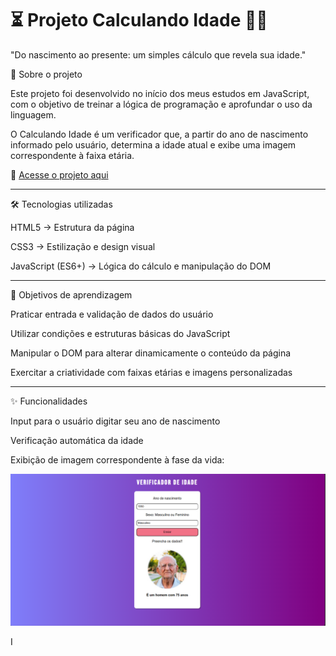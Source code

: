 # ⏳ **Projeto Calculando Idade** 👶🧓

"Do nascimento ao presente: um simples cálculo que revela sua idade."

📖 Sobre o projeto

Este projeto foi desenvolvido no início dos meus estudos em JavaScript, com o objetivo de treinar a lógica de programação e aprofundar o uso da linguagem.

O Calculando Idade é um verificador que, a partir do ano de nascimento informado pelo usuário, determina a idade atual e exibe uma imagem correspondente à faixa etária.

🔗 [Acesse o projeto aqui](https://brenojramos.github.io/Projeto-CalculandoIdade/)

---

🛠️ Tecnologias utilizadas

HTML5 → Estrutura da página

CSS3 → Estilização e design visual

JavaScript (ES6+) → Lógica do cálculo e manipulação do DOM

---

🎯 Objetivos de aprendizagem

Praticar entrada e validação de dados do usuário

Utilizar condições e estruturas básicas do JavaScript

Manipular o DOM para alterar dinamicamente o conteúdo da página

Exercitar a criatividade com faixas etárias e imagens personalizadas

---

✨ Funcionalidades

Input para o usuário digitar seu ano de nascimento

Verificação automática da idade

Exibição de imagem correspondente à fase da vida:

<p align="center">
  <img src="imagem_calculando_idade.png" alt="Prévia do Projeto" width="800">
</p>
I
